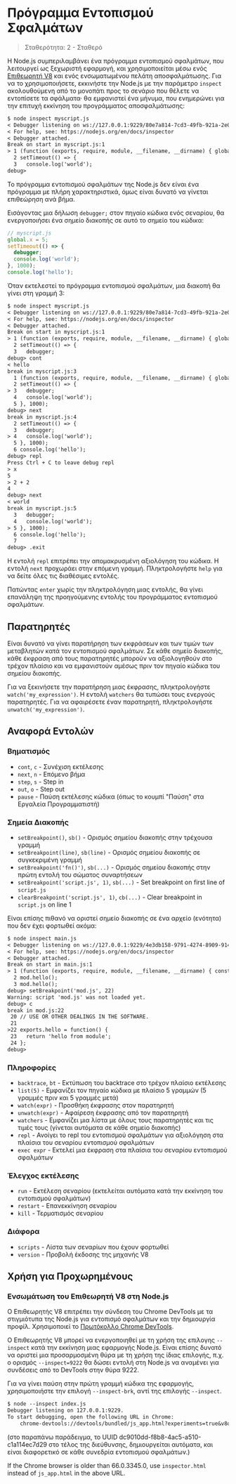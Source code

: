 # Πρόγραμμα Εντοπισμού Σφαλμάτων

<!--introduced_in=v0.9.12-->

> Σταθερότητα: 2 - Σταθερό

<!-- type=misc -->

H Node.js συμπεριλαμβάνει ένα πρόγραμμα εντοπισμού σφαλμάτων, που λειτουργεί ως ξεχωριστή εφαρμογή, και χρησιμοποιείται μέσω ενός [Επιθεωρητή V8](#debugger_v8_inspector_integration_for_node_js) και ενός ενσωματωμένου πελάτη αποσφαλμάτωσης. Για να το χρησιμοποιήσετε, εκκινήστε την Node.js με την παράμετρο `inspect` ακολουθούμενη από το μονοπάτι προς το σενάριο που θέλετε να εντοπίσετε τα σφάλματα· θα εμφανιστεί ένα μήνυμα, που ενημερώνει για την επιτυχή εκκίνηση του προγράμματος αποσφαλμάτωσης:

```txt
$ node inspect myscript.js
< Debugger listening on ws://127.0.0.1:9229/80e7a814-7cd3-49fb-921a-2e02228cd5ba
< For help, see: https://nodejs.org/en/docs/inspector
< Debugger attached.
Break on start in myscript.js:1
> 1 (function (exports, require, module, __filename, __dirname) { global.x = 5;
  2 setTimeout(() => {
  3   console.log('world');
debug>
```

Το πρόγραμμα εντοπισμού σφαλμάτων της Node.js δεν είναι ένα πρόγραμμα με πλήρη χαρακτηριστικά, όμως είναι δυνατό να γίνεται επιθεώρηση ανά βήμα.

Εισάγοντας μια δήλωση `debugger;` στον πηγαίο κώδικα ενός σεναρίου, θα ενεργοποιήσει ένα σημείο διακοπής σε αυτό το σημείο του κώδικα:
```js
// myscript.js
global.x = 5;
setTimeout(() => {
  debugger;
  console.log('world');
}, 1000);
console.log('hello');
```

Όταν εκτελεστεί το πρόγραμμα εντοπισμού σφαλμάτων, μια διακοπή θα γίνει στη γραμμή 3:

```txt
$ node inspect myscript.js
< Debugger listening on ws://127.0.0.1:9229/80e7a814-7cd3-49fb-921a-2e02228cd5ba
< For help, see: https://nodejs.org/en/docs/inspector
< Debugger attached.
Break on start in myscript.js:1
> 1 (function (exports, require, module, __filename, __dirname) { global.x = 5;
  2 setTimeout(() => {
  3   debugger;
debug> cont
< hello
break in myscript.js:3
  1 (function (exports, require, module, __filename, __dirname) { global.x = 5;
  2 setTimeout(() => {
> 3   debugger;
  4   console.log('world');
  5 }, 1000);
debug> next
break in myscript.js:4
  2 setTimeout(() => {
  3   debugger;
> 4   console.log('world');
  5 }, 1000);
  6 console.log('hello');
debug> repl
Press Ctrl + C to leave debug repl
> x
5
> 2 + 2
4
debug> next
< world
break in myscript.js:5
  3   debugger;
  4   console.log('world');
> 5 }, 1000);
  6 console.log('hello');
  7
debug> .exit
```

Η εντολή `repl` επιτρέπει την απομακρυσμένη αξιολόγηση του κώδικα. Η εντολή `next` προχωράει στην επόμενη γραμμή. Πληκτρολογήστε `help` για να δείτε όλες τις διαθέσιμες εντολές.

Πατώντας `enter` χωρίς την πληκτρολόγηση μιας εντολής, θα γίνει επανάληψη της προηγούμενης εντολής του προγράμματος εντοπισμού σφαλμάτων.

## Παρατηρητές

Είναι δυνατό να γίνει παρατήρηση των εκφράσεων και των τιμών των μεταβλητών κατά τον εντοπισμού σφαλμάτων. Σε κάθε σημείο διακοπής, κάθε έκφραση από τους παρατηρητές μπορούν να αξιολογηθούν στο τρέχον πλαίσιο και να εμφανιστούν αμέσως πριν τον πηγαίο κώδικα του σημείου διακοπής.

Για να ξεκινήσετε την παρατήρηση μιας έκφρασης, πληκτρολογήστε `watch('my_expression')`. Η εντολή `watchers` θα τυπώσει τους ενεργούς παρατηρητές. Για να αφαιρέσετε έναν παρατηρητή, πληκτρολογήστε `unwatch('my_expression')`.

## Αναφορά Εντολών

### Βηματισμός

* `cont`, `c` - Συνέχιση εκτέλεσης
* `next`, `n` - Επόμενο βήμα
* `step`, `s` - Step in
* `out`, `o` - Step out
* `pause` - Παύση εκτέλεσης κώδικα (όπως το κουμπί "Παύση" στα Εργαλεία Προγραμματιστή)

### Σημεία Διακοπής

* `setBreakpoint()`, `sb()` - Ορισμός σημείου διακοπής στην τρέχουσα γραμμή
* `setBreakpoint(line)`, `sb(line)` - Ορισμός σημείου διακοπής σε συγκεκριμένη γραμμή
* `setBreakpoint('fn()')`, `sb(...)` - Ορισμός σημείου διακοπής στην πρώτη εντολή του σώματος συναρτήσεων
* `setBreakpoint('script.js', 1)`, `sb(...)` - Set breakpoint on first line of `script.js`
* `clearBreakpoint('script.js', 1)`, `cb(...)` - Clear breakpoint in `script.js` on line 1

Είναι επίσης πιθανό να οριστεί σημείο διακοπής σε ένα αρχείο (ενότητα) που δεν έχει φορτωθεί ακόμα:

```txt
$ node inspect main.js
< Debugger listening on ws://127.0.0.1:9229/4e3db158-9791-4274-8909-914f7facf3bd
< For help, see: https://nodejs.org/en/docs/inspector
< Debugger attached.
Break on start in main.js:1
> 1 (function (exports, require, module, __filename, __dirname) { const mod = require('./mod.js');
  2 mod.hello();
  3 mod.hello();
debug> setBreakpoint('mod.js', 22)
Warning: script 'mod.js' was not loaded yet.
debug> c
break in mod.js:22
 20 // USE OR OTHER DEALINGS IN THE SOFTWARE.
 21
>22 exports.hello = function() {
 23   return 'hello from module';
 24 };
debug>
```

### Πληροφορίες

* `backtrace`, `bt` - Εκτύπωση του backtrace στο τρέχον πλαίσιο εκτέλεσης
* `list(5)` - Εμφανίζει τον πηγαίο κώδικα με πλαίσιο 5 γραμμών (5 γραμμές πριν και 5 γραμμές μετά)
* `watch(expr)` - Προσθήκη έκφρασης στον παρατηρητή
* `unwatch(expr)` - Αφαίρεση έκφρασης από τον παρατηρητή
* `watchers` - Εμφανίζει μια λίστα με όλους τους παρατηρητές και τις τιμές τους (γίνεται αυτόματα σε κάθε σημείο διακοπής)
* `repl` - Ανοίγει το repl του εντοπισμού σφαλμάτων για αξιολόγηση στα πλαίσια του σεναρίου εντοπισμού σφαλμάτων
* `exec expr` - Εκτελεί μια έκφραση στα πλαίσια του σεναρίου εντοπισμού σφαλμάτων

### Έλεγχος εκτέλεσης

* `run` - Εκτέλεση σεναρίου (εκτελείται αυτόματα κατά την εκκίνηση του εντοπισμού σφαλμάτων)
* `restart` - Επανεκκίνηση σεναρίου
* `kill` - Τερματισμός σεναρίου

### Διάφορα

* `scripts` - Λίστα των σεναρίων που έχουν φορτωθεί
* `version` - Προβολή έκδοσης της μηχανής V8

## Χρήση για Προχωρημένους

### Ενσωμάτωση του Επιθεωρητή V8 στη Node.js

Ο Επιθεωρητής V8 επιτρέπει την σύνδεση του Chrome DevTools με τα στιγμιότυπα της Node.js για εντοπισμό σφαλμάτων και την δημιουργία προφίλ. Χρησιμοποιεί το [Πρωτόκολλο Chrome DevTools](https://chromedevtools.github.io/devtools-protocol/).

Ο Επιθεωρητής V8 μπορεί να ενεργοποιηθεί με τη χρήση της επιλογης `--inspect` κατά την εκκίνηση μιας εφαρμογής Node.js. Είναι επίσης δυνατό να οριστεί μια προσαρμοσμένη θύρα με τη χρήση της ίδιας επιλογής, π.χ. ο ορισμός `--inspect=9222` θα δώσει εντολή στη Node.js να αναμένει για συνδέσεις από το DevTools στην θύρα 9222.

Για να γίνει παύση στην πρώτη γραμμή κώδικα της εφαρμογής, χρησιμοποιήστε την επιλογή `--inspect-brk`, αντί της επιλογής `--inspect`.

```txt
$ node --inspect index.js
Debugger listening on 127.0.0.1:9229.
To start debugging, open the following URL in Chrome:
    chrome-devtools://devtools/bundled/js_app.html?experiments=true&v8only=true&ws=127.0.0.1:9229/dc9010dd-f8b8-4ac5-a510-c1a114ec7d29
```

(στο παραπάνω παράδειγμα, το UUID dc9010dd-f8b8-4ac5-a510-c1a114ec7d29 στο τέλος της διεύθυνσης, δημιουργείται αυτόματα, και είναι διαφορετικό σε κάθε συνεδρία εντοπισμού σφαλμάτων.)

If the Chrome browser is older than 66.0.3345.0, use `inspector.html` instead of `js_app.html` in the above URL.
